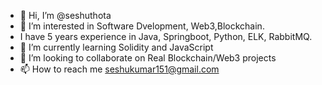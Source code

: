 - 👋 Hi, I’m @seshuthota
- 👀 I’m interested in Software Dvelopment, Web3,Blockchain.
-  I have 5 years experience in Java, Springboot, Python, ELK, RabbitMQ. 
- 🌱 I’m currently learning Solidity and JavaScript
- 💞️ I’m looking to collaborate on Real Blockchain/Web3 projects
- 📫 How to reach me seshukumar151@gmail.com

<!---
seshuthota/seshuthota is a ✨ special ✨ repository because its `README.md` (this file) appears on your GitHub profile.
You can click the Preview link to take a look at your changes.
--->
